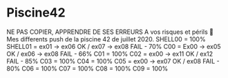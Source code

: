 # Piscine42
NE PAS COPIER, APPRENDRE DE SES ERREURS
A vos risques et périls 🚦
Mes differents push de la piscine 42 de juillet 2020.
SHELL00 = 100%
SHELL01 = ex01 -> ex06 OK / ex07 -> ex08 FAIL - 70%
C00 = Ex00 -> ex05 OK / ex06 -> ex08 FAIL - 66%
C01 = 100%
C02 = ex00 -> ex11 OK / ex12 FAIL - 85%
C03 = 100%
C04 = 100%
C05 = ex00 -> ex07 OK / ex08 FAIL - 80%
C06 = 100%
C07 = 100%
C08 = 100%
C09 = 100%

